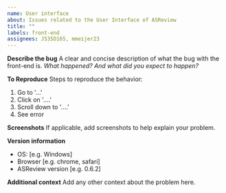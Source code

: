 ```yaml
---
name: User interface
about: Issues related to the User Interface of ASReview
title: ""
labels: front-end
assignees: J535D165, mmeijer23
---
```


**Describe the bug**
A clear and concise description of what the bug with the front-end is.
_What happened? And what did you expect to happen?_

**To Reproduce**
Steps to reproduce the behavior:

1. Go to '...'
2. Click on '....'
3. Scroll down to '....'
4. See error

**Screenshots**
If applicable, add screenshots to help explain your problem.

**Version information**

- OS: [e.g. Windows]
- Browser [e.g. chrome, safari]
- ASReview version [e.g. 0.6.2]

**Additional context**
Add any other context about the problem here.
